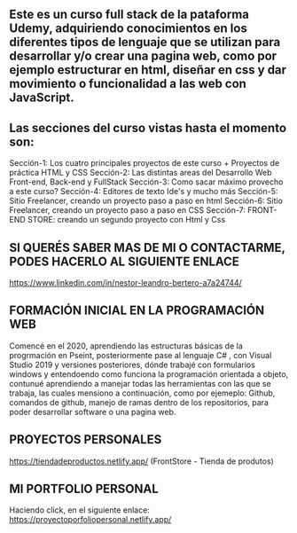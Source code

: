 ## Este es un curso full stack de la pataforma Udemy, adquiriendo conocimientos en los diferentes tipos de lenguaje que se utilizan para desarrollar y/o crear una pagina web, como por ejemplo estructurar en html, diseñar en css y dar movimiento o funcionalidad a las web con JavaScript.

## Las secciones del curso vistas hasta el momento son:

Sección-1: Los cuatro principales proyectos de este curso + Proyectos de práctica HTML y CSS
Sección-2: Las distintas areas del Desarrollo Web Front-end, Back-end y FullStack
Sección-3: Como sacar máximo provecho a este curso?
Sección-4: Editores de texto Ide's y mucho más
Sección-5: Sitio Freelancer, creando un proyecto paso a paso en html
Sección-6: Sitio Freelancer, creando un proyecto paso a paso en CSS
Sección-7: FRONT-END STORE: creando un segundo proyecto con Html y Css

## SI QUERÉS SABER MAS DE MI O CONTACTARME, PODES HACERLO AL SIGUIENTE ENLACE
https://www.linkedin.com/in/nestor-leandro-bertero-a7a24744/



## FORMACIÓN INICIAL EN LA PROGRAMACIÓN WEB
Comencé en el 2020, aprendiendo las estructuras básicas de la progrmación en Pseint, posteriormente pase al lenguaje C# , con Visual Studio 2019 y versiones posteriores, dónde trabajé con formularios windows y entendoendo como funciona la programación orientada a objeto, contunué aprendiendo a manejar todas las herramientas con las que se trabaja, las cuales mensiono a continuación, como por ejemeplo: Github, comandos de github, manejo de ramas dentro de los repositorios, para poder desarrollar software o una pagina web. 

## PROYECTOS PERSONALES
https://tiendadeproductos.netlify.app/ (FrontStore - Tienda de produtos)


## MI PORTFOLIO PERSONAL
Haciendo click, en el siguiente enlace:
https://proyectoporfoliopersonal.netlify.app/


